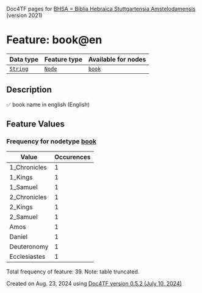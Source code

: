 Doc4TF pages for [BHSA = Biblia Hebraica Stuttgartensia Amstelodamensis](https://github.com/ETCBC/BHSA/tree/master/tf) (version 2021)
# Feature: book@en
Data type|Feature type|Available for nodes
---|---|---
[`String`](featuresbydatatype.md#string)|[`Node`](featuresbytype.md#node)| [`book`](featuresbynodetype.md#book) 
## Description
✅ book name in english (English)
## Feature Values
### Frequency for nodetype [book](featuresbynodetype.md#book)
Value|Occurences
---|---
1_Chronicles|1
1_Kings|1
1_Samuel|1
2_Chronicles|1
2_Kings|1
2_Samuel|1
Amos|1
Daniel|1
Deuteronomy|1
Ecclesiastes|1

Total frequency of feature: 39. Note: table truncated.
  

Created on Aug. 23, 2024 using [Doc4TF version 0.5.2 (July 10, 2024)](https://github.com/tonyjurg/Doc4TF/blob/main/CreateFeatureDoc.ipynb) 